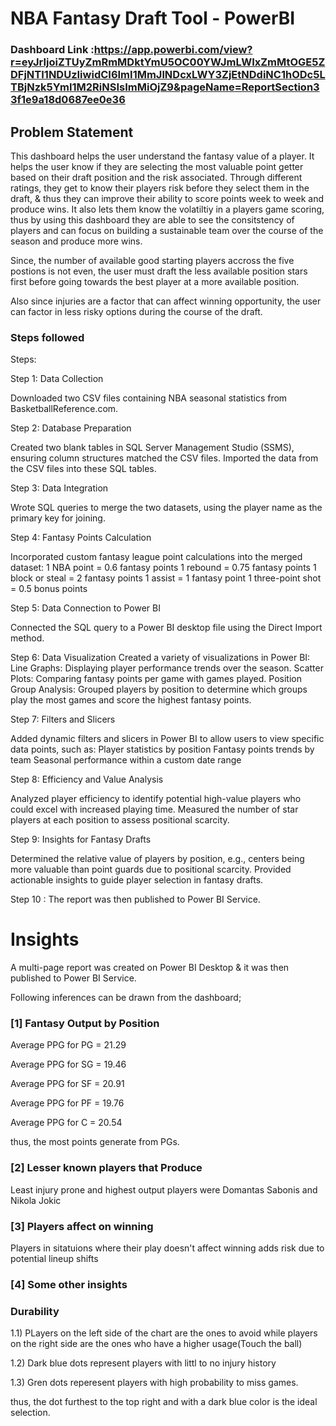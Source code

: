 # NBA Fantasy Draft Tool - PowerBI

### Dashboard Link :https://app.powerbi.com/view?r=eyJrIjoiZTUyZmRmMDktYmU5OC00YWJmLWIxZmMtOGE5ZDFjNTI1NDUzIiwidCI6ImI1MmJlNDcxLWY3ZjEtNDdiNC1hODc5LTBjNzk5YmI1M2RiNSIsImMiOjZ9&pageName=ReportSection33f1e9a18d0687ee0e36
## Problem Statement

This dashboard helps the user understand the fantasy value of a player. It helps the user know if they are selecting the most valuable point getter based on their draft position and the risk associated. Through different ratings, they get to know their players risk before they select them in the draft, & thus they can improve their ability to score points week to week and produce wins. It also lets them know the volatiltiy in a players game scoring, thus by using this dashboard they are able to see the consitstency of players and can focus on building a sustainable team over the course of the season and produce more wins.

Since, the number of available good starting players accross the five postions is not even, the user must draft the less available position stars first before going towards the best player at a more available position. 

Also since injuries are a factor that can affect winning opportunity, the user can factor in less risky options during the course of the draft.


### Steps followed 

Steps:

Step 1: Data Collection

Downloaded two CSV files containing NBA seasonal statistics from BasketballReference.com.

Step 2: Database Preparation

Created two blank tables in SQL Server Management Studio (SSMS), ensuring column structures matched the CSV files.
Imported the data from the CSV files into these SQL tables.

Step 3: Data Integration

Wrote SQL queries to merge the two datasets, using the player name as the primary key for joining.

Step 4: Fantasy Points Calculation

Incorporated custom fantasy league point calculations into the merged dataset:
1 NBA point = 0.6 fantasy points
1 rebound = 0.75 fantasy points
1 block or steal = 2 fantasy points
1 assist = 1 fantasy point
1 three-point shot = 0.5 bonus points

Step 5: Data Connection to Power BI

Connected the SQL query to a Power BI desktop file using the Direct Import method.


Step 6: Data Visualization
Created a variety of visualizations in Power BI:
Line Graphs: Displaying player performance trends over the season.
Scatter Plots: Comparing fantasy points per game with games played.
Position Group Analysis: Grouped players by position to determine which groups play the most games and score the highest fantasy points.

Step 7: Filters and Slicers

Added dynamic filters and slicers in Power BI to allow users to view specific data points, such as:
Player statistics by position
Fantasy points trends by team
Seasonal performance within a custom date range

Step 8: Efficiency and Value Analysis

Analyzed player efficiency to identify potential high-value players who could excel with increased playing time.
Measured the number of star players at each position to assess positional scarcity.

Step 9: Insights for Fantasy Drafts

Determined the relative value of players by position, e.g., centers being more valuable than point guards due to positional scarcity.
Provided actionable insights to guide player selection in fantasy drafts.
           
 
        
 
 Step 10 : The report was then published to Power BI Service.
 


# Insights

A multi-page report was created on Power BI Desktop & it was then published to Power BI Service.

Following inferences can be drawn from the dashboard;

### [1] Fantasy Output by Position 

   Average PPG for PG  = 21.29 

   Average PPG for SG  = 19.46 

   Average PPG for SF  = 20.91 

   Average PPG for PF  = 19.76 

   Average PPG for C  = 20.54


thus, the most points generate from PGs.
           
### [2] Lesser known players that Produce

 Least injury prone and highest output players were Domantas Sabonis and Nikola Jokic


  ### [3] Players affect on winning 
  
Players in sitatuions where their play doesn't affect winning adds risk due to potential lineup shifts

 ### [4] Some other insights
 
 ### Durability
 
 1.1) PLayers on the left side of the chart are the ones to avoid while players on the right side are the ones who have a higher usage(Touch the ball)
 
 1.2) Dark blue dots represent players with littl to no injury history
 
 1.3) Gren dots reperesent players with high probability to miss games.
 
thus, the dot furthest to the top right and with a dark blue color is the ideal selection.
 
